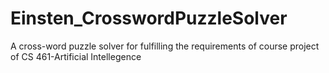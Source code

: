 # Einsten_CrosswordPuzzleSolver
A cross-word puzzle solver for fulfilling the requirements of course project of CS 461-Artificial Intellegence
